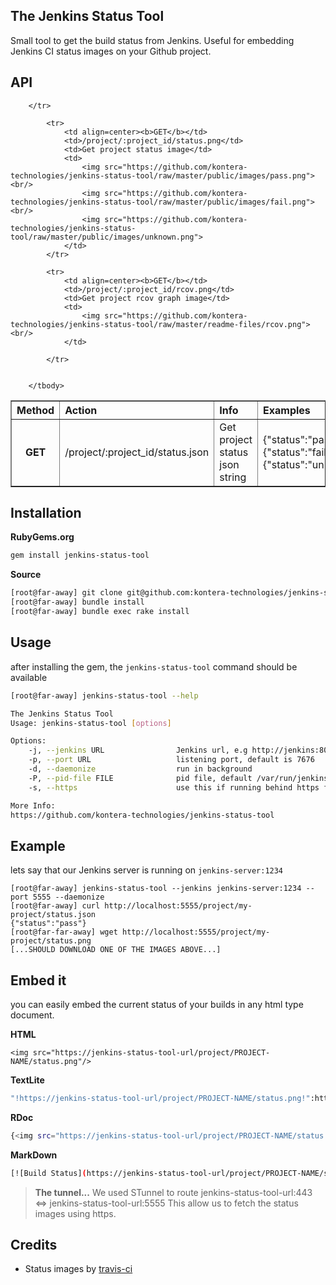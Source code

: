 ## The Jenkins Status Tool
Small tool to get the build status from Jenkins.
Useful for embedding Jenkins CI status images on your Github project.


## API
<table border=1>
	<thead align=left>
		<th>Method</th>
		<th>Action</th>
		<th>Info</th>
		<th>Examples</th>
	</thead>
	<tbody>
		<tr>
			<td align=center><b>GET</b></td>
			<td>/project/:project_id/status.json</td>
			<td>Get project status json string</td>
			<td>
				{"status":"pass"}<br/>
				{"status":"fail"}<br/>
				{"status":"unknown"}
			</td>
			
		</tr>

			<tr>
				<td align=center><b>GET</b></td>
				<td>/project/:project_id/status.png</td>
				<td>Get project status image</td>
				<td>
					<img src="https://github.com/kontera-technologies/jenkins-status-tool/raw/master/public/images/pass.png"><br/>
					<img src="https://github.com/kontera-technologies/jenkins-status-tool/raw/master/public/images/fail.png"><br/>
					<img src="https://github.com/kontera-technologies/jenkins-status-tool/raw/master/public/images/unknown.png">					
				</td>
			</tr>
			
			<tr>
				<td align=center><b>GET</b></td>
				<td>/project/:project_id/rcov.png</td>
				<td>Get project rcov graph image</td>
				<td>
					<img src="https://github.com/kontera-technologies/jenkins-status-tool/raw/master/readme-files/rcov.png"><br/>
				</td>
				
			</tr>
			

		</tbody>
</table>


## Installation 

**RubyGems.org**

```bash
gem install jenkins-status-tool
```

**Source**

```bash
[root@far-away] git clone git@github.com:kontera-technologies/jenkins-status-tool.git
[root@far-away] bundle install
[root@far-away] bundle exec rake install
```

## Usage
after installing the gem, the `jenkins-status-tool` command should be available

```bash
[root@far-away] jenkins-status-tool --help

The Jenkins Status Tool
Usage: jenkins-status-tool [options]

Options:
    -j, --jenkins URL                Jenkins url, e.g http://jenkins:8080, default is localhost
    -p, --port URL                   listening port, default is 7676
    -d, --daemonize                  run in background
    -P, --pid-file FILE              pid file, default /var/run/jenkins-status-tool.pid
    -s, --https                      use this if running behind https forwarder (e.g stunnel)

More Info:
https://github.com/kontera-technologies/jenkins-status-tool

```

## Example
lets say that our Jenkins server is running on ```jenkins-server:1234```

```
[root@far-away] jenkins-status-tool --jenkins jenkins-server:1234 --port 5555 --daemonize
[root@far-away] curl http://localhost:5555/project/my-project/status.json
{"status":"pass"}
[root@far-far-away] wget http://localhost:5555/project/my-project/status.png
[...SHOULD DOWNLOAD ONE OF THE IMAGES ABOVE...]
``` 

## Embed it
you can easily embed the current status of your builds in any html type document.

**HTML**

```
<img src="https://jenkins-status-tool-url/project/PROJECT-NAME/status.png"/>
```

**TextLite**

```bash
"!https://jenkins-status-tool-url/project/PROJECT-NAME/status.png!":http://jenkins.example.com/jobs/PROJET-NAME
```

**RDoc**

```bash
{<img src="https://jenkins-status-tool-url/project/PROJECT-NAME/status.png" />}[http://jenkins.example.com/jobs/PROJET-NAME]
```

**MarkDown**

```bash
[![Build Status](https://jenkins-status-tool-url/project/PROJECT-NAME/status.png)](http://jenkins.example.com/jobs/PROJET-NAME)
```

>
> **The tunnel...** 
> We used STunnel to route jenkins-status-tool-url:443 <=> jenkins-status-tool-url:5555
> This allow us to fetch the status images using https.

## Credits
* Status images by [travis-ci](https://github.com/travis-ci/travis-ci)
